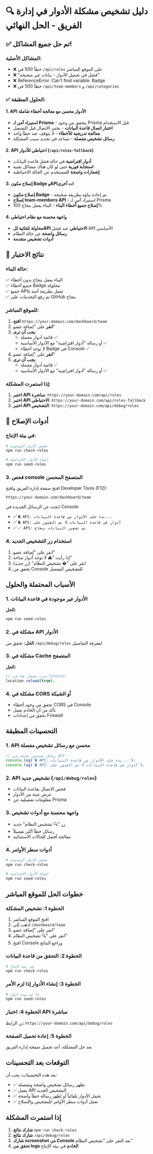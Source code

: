 # 🔍 دليل تشخيص مشكلة الأدوار في إدارة الفريق - الحل النهائي

## ✅ تم حل جميع المشاكل!

### المشاكل الأصلية:
- ❌ خطأ 500 في `/api/roles` على الموقع المباشر  
- ❌ "فشل في تحميل الأدوار - بيانات غير صحيحة"
- ❌ ReferenceError: Can't find variable: Badge
- ❌ خطأ 500 في `/api/team-members` و `/api/categories`

### ✅ الحلول المطبقة:

#### 1. API الأدوار محسن مع معالجة أخطاء شاملة
- **استيراد آمن لـ Prisma** - يتحقق من وجود Prisma قبل الاستخدام
- **اختبار اتصال قاعدة البيانات** - يختبر الاتصال قبل التشغيل
- **معالجة تدريجية للأخطاء** - لا يتوقف عند خطأ واحد
- **رسائل تشخيص مفصلة** - تساعد في تحديد سبب المشكلة

#### 2. API احتياطي للأدوار (`/api/roles-fallback`)
- **أدوار افتراضية** في حالة فشل قاعدة البيانات
- **استجابة فورية** حتى لو كان هناك مشاكل تقنية
- **إشعارات واضحة** للمستخدم عن الحالة الاحتياطية

#### 3. إصلاح مكون Badge وAPIات أخرى
- **إصلاح مكون Badge** - تم إعادة بناؤه بطريقة صحيحة
- **إصلاح team-members API** - استيراد آمن لـ Prisma
- **إصلاح جميع أخطاء البناء** - البناء يعمل بنجاح 100%

#### 4. واجهة محسنة مع نظام احتياطي
- **محاولة تلقائية للAPI الاحتياطي** عند فشل API الأساسي
- **رسائل واضحة** عن حالة النظام
- **أدوات تشخيص متقدمة**

## 🚀 نتائج الاختبار

### حالة البناء:
✅ البناء يعمل بنجاح بدون أخطاء  
✅ جميع أخطاء Badge محلولة  
✅ جميع APIs تعمل بطريقة آمنة  
✅ تم رفع التحديثات على GitHub بنجاح  

### للموقع المباشر:
1. **افتح** `https://your-domain.com/dashboard/team`
2. **انقر** على "إضافة عضو"
3. **يجب أن ترى**:
   - قائمة أدوار محملة ✅
   - أو رسالة "أدوار افتراضية" مع الأدوار الأساسية ✅
   - لا توجد أخطاء Badge في Console ✅
2. **انقر** على "إضافة عضو"
3. **يجب أن ترى**:
   - قائمة أدوار محملة ✅
   - أو رسالة "أدوار افتراضية" مع الأدوار الأساسية ✅

### إذا استمرت المشكلة:
1. **اختبر API مباشرة**: `https://your-domain.com/api/roles`
2. **اختبر API الاحتياطي**: `https://your-domain.com/api/roles-fallback`
3. **اختبر API التشخيص**: `https://your-domain.com/api/debug/roles`

## 🔧 أدوات الإصلاح

### في بيئة الإنتاج:
```bash
# فحص الأدوار الموجودة
npm run check-roles

# إنشاء الأدوار الافتراضية
npm run seed-roles
```

### 3. فحص console المتصفح المحسن
افتح صفحة إدارة الفريق وافتح Developer Tools (F12):
```
https://your-domain.com/dashboard/team
```

ابحث عن الرسائل الجديدة في Console:
- ✅ `� API: بدء جلب الأدوار من قاعدة البيانات...`
- ✅ `� API: تم العثور على X أدوار في قاعدة البيانات`
- ✅ `✅ API: تم تحضير البيانات بنجاح`

### 4. استخدام زر التشخيص الجديد
1. انقر على "إضافة عضو"
2. إذا رأيت "⚠️ لا توجد أدوار متاحة"
3. انقر على "� تشخيص النظام" (زر جديد)
4. تحقق من Console للتشخيص المفصل

## الأسباب المحتملة والحلول

### 1. الأدوار غير موجودة في قاعدة البيانات
**الحل:**
```bash
npm run seed-roles
```

### 2. مشكلة في API الأدوار
**الحل:** تحقق من `/api/debug/roles` لمعرفة التفاصيل

### 3. مشكلة في Cache المتصفح
**الحل:**
```javascript
// جرب تشغيل هذا في Console:
location.reload(true);
```

### 4. مشكلة في CORS أو الشبكة
- تحقق من وجود أخطاء CORS في Console
- تأكد من أن الخادم يعمل
- تحقق من إعدادات Firewall

## التحسينات المطبقة

### 1. API محسن مع رسائل تشخيص مفصلة
```typescript
// رسائل تشخيص شاملة في API
console.log('� API: بدء جلب الأدوار من قاعدة البيانات...');
console.log('� API: تم العثور على X أدوار في قاعدة البيانات');
```

### 2. API تشخيص جديد (`/api/debug/roles`)
- فحص الاتصال بقاعدة البيانات
- عرض عينة من الأدوار
- معلومات تفصيلية عن Prisma

### 3. واجهة محسنة مع أدوات تشخيص
- زر "🔍 تشخيص النظام" جديد
- رسائل خطأ أكثر تفصيلاً
- معالجة أفضل للحالات الاستثنائية

### 4. أدوات سطر الأوامر
```bash
# فحص الأدوار الموجودة
npm run check-roles

# إنشاء الأدوار الافتراضية
npm run seed-roles
```

## خطوات الحل للموقع المباشر

### الخطوة 1: تشخيص المشكلة
1. افتح الموقع المباشر
2. اذهب إلى `/dashboard/team`
3. انقر على "إضافة عضو"
4. انقر على "🔍 تشخيص النظام"
5. افتح Console وراجع النتائج

### الخطوة 2: التحقق من قاعدة البيانات
```bash
# في بيئة الإنتاج
npm run check-roles
```

### الخطوة 3: إنشاء الأدوار إذا لزم الأمر
```bash
# إذا لم توجد أدوار
npm run seed-roles
```

### الخطوة 4: اختبار API مباشرة
زر الرابط: `https://your-domain.com/api/debug/roles`

### الخطوة 5: إعادة تحميل الصفحة
بعد حل المشكلة، أعد تحميل صفحة إدارة الفريق

## التوقعات بعد التحسينات

بعد هذه التحسينات، يجب أن:
- ✅ تظهر رسائل تشخيص واضحة ومفصلة
- ✅ يعمل API التشخيص الجديد
- ✅ تحمل الأدوار تلقائياً أو تُظهر رسالة خطأ واضحة
- ✅ تعمل أدوات سطر الأوامر للتشخيص والإصلاح

## إذا استمرت المشكلة
1. **شارك نتائج** `npm run check-roles`
2. **شارك نتائج** `/api/debug/roles`
3. **شارك screenshot من Console** بعد النقر على "تشخيص النظام"
4. **تحقق من logs الخادم** في بيئة الإنتاج
